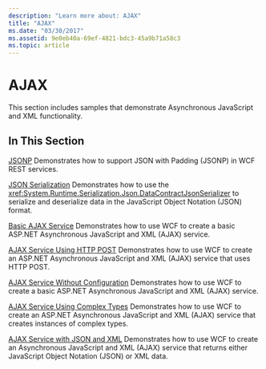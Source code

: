 ```yaml
---
description: "Learn more about: AJAX"
title: "AJAX"
ms.date: "03/30/2017"
ms.assetid: 9e0eb40a-69ef-4821-bdc3-45a9b71a58c3
ms.topic: article
---
```

# AJAX

This section includes samples that demonstrate Asynchronous JavaScript and XML functionality.

## In This Section

 [JSONP](jsonp.md)
Demonstrates how to support JSON with Padding (JSONP) in WCF REST services.

 [JSON Serialization](json-serialization.md)
Demonstrates how to use the <xref:System.Runtime.Serialization.Json.DataContractJsonSerializer> to serialize and deserialize data in the JavaScript Object Notation (JSON) format.

 [Basic AJAX Service](basic-ajax-service.md)
Demonstrates how to use WCF to create a basic ASP.NET Asynchronous JavaScript and XML (AJAX) service.

 [AJAX Service Using HTTP POST](ajax-service-using-http-post.md)
Demonstrates how to use WCF to create an ASP.NET Asynchronous JavaScript and XML (AJAX) service that uses HTTP POST.

 [AJAX Service Without Configuration](ajax-service-without-configuration.md)
Demonstrates how to use WCF to create a basic ASP.NET Asynchronous JavaScript and XML (AJAX) service.

 [AJAX Service Using Complex Types](ajax-service-using-complex-types-sample.md)
Demonstrates how to use WCF to create an ASP.NET Asynchronous JavaScript and XML (AJAX) service that creates instances of complex types.

 [AJAX Service with JSON and XML](ajax-service-with-json-and-xml-sample.md)
Demonstrates how to use WCF to create an Asynchronous JavaScript and XML (AJAX) service that returns either JavaScript Object Notation (JSON) or XML data.
